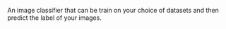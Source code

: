 An image classifier that can be train on your choice of datasets and then predict the label of your images.